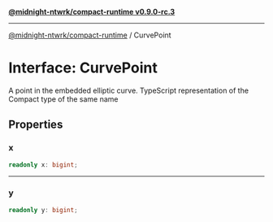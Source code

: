 [**@midnight-ntwrk/compact-runtime v0.9.0-rc.3**](../README.md)

***

[@midnight-ntwrk/compact-runtime](../globals.md) / CurvePoint

# Interface: CurvePoint

A point in the embedded elliptic curve. TypeScript representation of the
Compact type of the same name

## Properties

### x

```ts
readonly x: bigint;
```

***

### y

```ts
readonly y: bigint;
```
